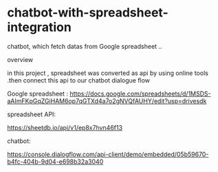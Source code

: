 # chatbot-with-spreadsheet-integration

chatbot, which fetch datas from Google spreadsheet ..





overview





in this project , spreadsheet was converted as api by using online tools .then connect this api to our chatbot dialogue flow 

Google spreadsheet :
https://docs.google.com/spreadsheets/d/1MSDS-aAImFKpGqZGiHAM6op7qGTXd4a7o2gNVQfAUHY/edit?usp=drivesdk

spreadsheet API:

https://sheetdb.io/api/v1/ep8x7hvn46f13


 chatbot:

https://console.dialogflow.com/api-client/demo/embedded/05b59670-b4fc-404b-9d04-e698b32a3040
